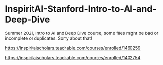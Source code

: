 # InspiritAI-Stanford-Intro-to-AI-and-Deep-Dive
Summer 2021, Intro to AI and Deep Dive course, some files might be bad or incomplete or duplicates. Sorry about that!

https://inspiritaischolars.teachable.com/courses/enrolled/1460259

https://inspiritaischolars.teachable.com/courses/enrolled/1402754
